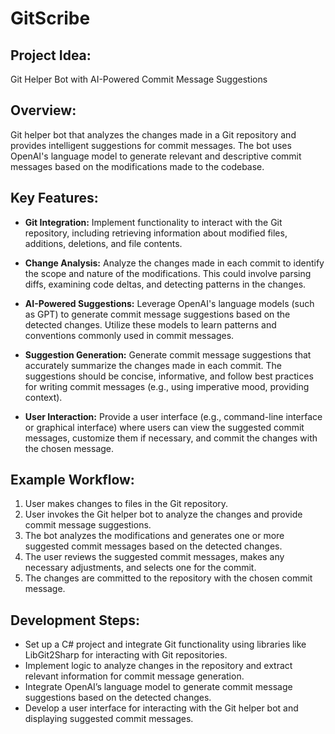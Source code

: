 # GitScribe
## Project Idea: 
Git Helper Bot with AI-Powered Commit Message Suggestions

## Overview:
Git helper bot that analyzes the changes made in a Git repository and provides intelligent suggestions for commit messages. The bot uses OpenAI's language model to generate relevant and descriptive commit messages based on the modifications made to the codebase.

## Key Features:

* __Git Integration:__ 
   Implement functionality to interact with the Git repository, including retrieving information about modified files, additions, deletions, and file contents.

* __Change Analysis:__
   Analyze the changes made in each commit to identify the scope and nature of the modifications. This could involve parsing diffs, examining code deltas, and detecting patterns in the changes.

* __AI-Powered Suggestions:__
   Leverage OpenAI's language models (such as GPT) to generate commit message suggestions based on the detected changes. Utilize these models to learn patterns and conventions commonly used in commit messages.

* __Suggestion Generation:__
   Generate commit message suggestions that accurately summarize the changes made in each commit. The suggestions should be concise, informative, and follow best practices for writing commit messages (e.g., using imperative mood, providing context).

* __User Interaction:__
   Provide a user interface (e.g., command-line interface or graphical interface) where users can view the suggested commit messages, customize them if necessary, and commit the changes with the chosen message.

## Example Workflow:

1. User makes changes to files in the Git repository.
2. User invokes the Git helper bot to analyze the changes and provide commit message suggestions.
3. The bot analyzes the modifications and generates one or more suggested commit messages based on the detected changes.
4. The user reviews the suggested commit messages, makes any necessary adjustments, and selects one for the commit.
5. The changes are committed to the repository with the chosen commit message.

## Development Steps:

* Set up a C# project and integrate Git functionality using libraries like LibGit2Sharp for interacting with Git repositories.
* Implement logic to analyze changes in the repository and extract relevant information for commit message generation.
* Integrate OpenAI’s language model to generate commit message suggestions based on the detected changes.
* Develop a user interface for interacting with the Git helper bot and displaying suggested commit messages.
